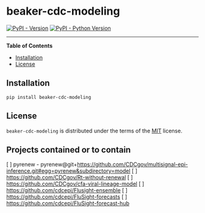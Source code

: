 # beaker-cdc-modeling

[![PyPI - Version](https://img.shields.io/pypi/v/beaker-cdc-modeling.svg)](https://pypi.org/project/beaker-cdc-modeling)
[![PyPI - Python Version](https://img.shields.io/pypi/pyversions/beaker-cdc-modeling.svg)](https://pypi.org/project/beaker-cdc-modeling)

-----

**Table of Contents**

- [Installation](#installation)
- [License](#license)

## Installation

```console
pip install beaker-cdc-modeling
```

## License

`beaker-cdc-modeling` is distributed under the terms of the [MIT](https://spdx.org/licenses/MIT.html) license.

## Projects contained or to contain

[ ] pyrenew - pyrenew@git+https://github.com/CDCgov/multisignal-epi-inference.git#egg=pyrenew&subdirectory=model
[ ] https://github.com/CDCgov/Rt-without-renewal
[ ] https://github.com/CDCgov/cfa-viral-lineage-model
[ ] https://github.com/cdcepi/Flusight-ensemble
[ ] https://github.com/cdcepi/FluSight-forecasts
[ ] https://github.com/cdcepi/FluSight-forecast-hub

# 
